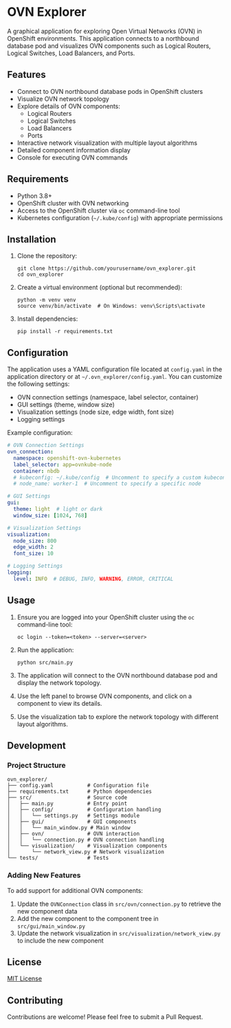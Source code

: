 # OVN Explorer

A graphical application for exploring Open Virtual Networks (OVN) in OpenShift environments. This application connects to a northbound database pod and visualizes OVN components such as Logical Routers, Logical Switches, Load Balancers, and Ports.

## Features

- Connect to OVN northbound database pods in OpenShift clusters
- Visualize OVN network topology
- Explore details of OVN components:
  - Logical Routers
  - Logical Switches
  - Load Balancers
  - Ports
- Interactive network visualization with multiple layout algorithms
- Detailed component information display
- Console for executing OVN commands

## Requirements

- Python 3.8+
- OpenShift cluster with OVN networking
- Access to the OpenShift cluster via `oc` command-line tool
- Kubernetes configuration (`~/.kube/config`) with appropriate permissions

## Installation

1. Clone the repository:
   ```
   git clone https://github.com/yourusername/ovn_explorer.git
   cd ovn_explorer
   ```

2. Create a virtual environment (optional but recommended):
   ```
   python -m venv venv
   source venv/bin/activate  # On Windows: venv\Scripts\activate
   ```

3. Install dependencies:
   ```
   pip install -r requirements.txt
   ```

## Configuration

The application uses a YAML configuration file located at `config.yaml` in the application directory or at `~/.ovn_explorer/config.yaml`. You can customize the following settings:

- OVN connection settings (namespace, label selector, container)
- GUI settings (theme, window size)
- Visualization settings (node size, edge width, font size)
- Logging settings

Example configuration:

```yaml
# OVN Connection Settings
ovn_connection:
  namespace: openshift-ovn-kubernetes
  label_selector: app=ovnkube-node
  container: nbdb
  # kubeconfig: ~/.kube/config  # Uncomment to specify a custom kubeconfig path
  # node_name: worker-1  # Uncomment to specify a specific node

# GUI Settings
gui:
  theme: light  # light or dark
  window_size: [1024, 768]

# Visualization Settings
visualization:
  node_size: 800
  edge_width: 2
  font_size: 10

# Logging Settings
logging:
  level: INFO  # DEBUG, INFO, WARNING, ERROR, CRITICAL
```

## Usage

1. Ensure you are logged into your OpenShift cluster using the `oc` command-line tool:
   ```
   oc login --token=<token> --server=<server>
   ```

2. Run the application:
   ```
   python src/main.py
   ```

3. The application will connect to the OVN northbound database pod and display the network topology.

4. Use the left panel to browse OVN components, and click on a component to view its details.

5. Use the visualization tab to explore the network topology with different layout algorithms.

## Development

### Project Structure

```
ovn_explorer/
├── config.yaml           # Configuration file
├── requirements.txt      # Python dependencies
├── src/                  # Source code
│   ├── main.py           # Entry point
│   ├── config/           # Configuration handling
│   │   └── settings.py   # Settings module
│   ├── gui/              # GUI components
│   │   └── main_window.py # Main window
│   ├── ovn/              # OVN interaction
│   │   └── connection.py # OVN connection handling
│   └── visualization/    # Visualization components
│       └── network_view.py # Network visualization
└── tests/                # Tests
```

### Adding New Features

To add support for additional OVN components:

1. Update the `OVNConnection` class in `src/ovn/connection.py` to retrieve the new component data
2. Add the new component to the component tree in `src/gui/main_window.py`
3. Update the network visualization in `src/visualization/network_view.py` to include the new component

## License

[MIT License](LICENSE)

## Contributing

Contributions are welcome! Please feel free to submit a Pull Request.
